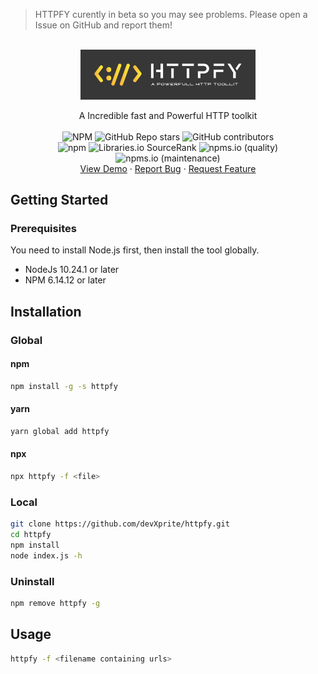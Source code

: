<div id="top"></div>

> HTTPFY curently in beta so you may see problems. Please open a Issue on GitHub and report them!

<br />
<div align="center">
  <a href="https://github.com/devxprite/httpfy">
    <img src="_includes/httpFy_logo.png" alt="Logo" width="280">
  </a>

  <p align="center">
    A Incredible fast and Powerful HTTP toolkit
    <br>
    <br>
    <img alt="NPM" src="https://img.shields.io/npm/l/httpfy">
    <img alt="GitHub Repo stars" src="https://img.shields.io/github/stars/devxprite/httpfy">
    <img alt="GitHub contributors" src="https://img.shields.io/github/contributors-anon/devxprite/httpfy">
    <br>
    <img alt="npm" src="https://img.shields.io/npm/dw/httpfy">
    <img alt="Libraries.io SourceRank" src="https://img.shields.io/librariesio/sourcerank/npm/httpfy">
    <img alt="npms.io (quality)" src="https://img.shields.io/npms-io/quality-score/httpfy">
    <img alt="npms.io (maintenance)" src="https://img.shields.io/npms-io/maintenance-score/httpfy">    
    <!--
    <a href="https://github.com/github_username/repo_name"><strong>Explore the docs »</strong></a> -->
    <br />
    <a href="https://github.com/github_username/repo_name">View Demo</a>
    ·
    <a href="https://github.com/github_username/repo_name/issues">Report Bug</a>
    ·
    <a href="https://github.com/github_username/repo_name/issues">Request Feature</a>
  </p>
</div>

<!-- GETTING STARTED -->

## Getting Started

### Prerequisites

You need to install Node.js first, then install the tool globally.
- NodeJs 10.24.1 or later
- NPM 6.14.12 or later

## Installation

### Global

#### npm

```bash
npm install -g -s httpfy
```

#### yarn

```bash
yarn global add httpfy
```

#### npx

```bash
npx httpfy -f <file>
```

### Local

```bash
git clone https://github.com/devXprite/httpfy.git
cd httpfy
npm install
node index.js -h
```

### Uninstall

```bash
npm remove httpfy -g
```

## Usage

```bash
httpfy -f <filename containing urls>
```
